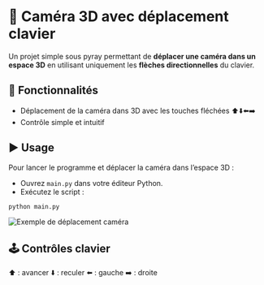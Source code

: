 # 🎥 Caméra 3D avec déplacement clavier

Un projet simple sous pyray permettant de **déplacer une caméra dans un espace 3D** en utilisant uniquement les **flèches directionnelles** du clavier.

## 📌 Fonctionnalités
- Déplacement de la caméra dans 3D avec les touches fléchées ⬆️⬇️⬅️➡️
- Contrôle simple et intuitif

## ▶️ Usage
Pour lancer le programme et déplacer la caméra dans l’espace 3D :  

- Ouvrez `main.py` dans votre éditeur Python.
- Exécutez le script :  
```bash
python main.py
```
![Exemple de déplacement caméra]()
## 🕹️ Contrôles clavier
⬆️ : avancer
⬇️ : reculer
⬅️ : gauche
➡️ : droite
